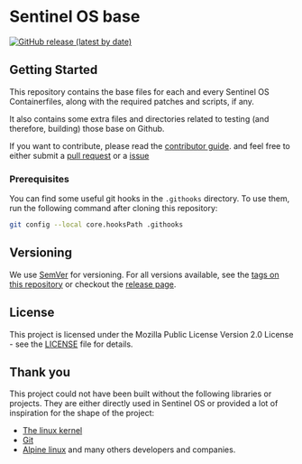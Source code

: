# Sentinel OS base

[![GitHub release (latest by date)](https://img.shields.io/github/v/release/sentinelos/base)](https://github.com/sentinelos/base/releases)

## Getting Started

This repository contains the base files for each and every
Sentinel OS Containerfiles, along with the required patches and scripts,
if any.

It also contains some extra files and directories related to testing
(and therefore, building) those base on Github.

If you want to contribute, please read the
[contributor guide](CONTRIBUTING.md).
and feel free to either submit a [pull request](https://github.com/sentinelos/base/pulls) or a [issue](https://github.com/sentinelos/base/issues)

### Prerequisites

You can find some useful git hooks in the `.githooks` directory.
To use them, run the following command after cloning this repository:

```sh
git config --local core.hooksPath .githooks
```

## Versioning

We use [SemVer](http://semver.org/) for versioning. For all versions available, see the [tags on this repository](https://github.com/sentinelos/base/tags) or checkout the [release page](https://github.com/sentinelos/base/releases).

## License

This project is licensed under the Mozilla Public License Version 2.0 License - see the [LICENSE](LICENSE) file for details.

## Thank you

This project could not have been built without the following libraries or projects. They are either directly used in Sentinel OS or provided a lot of inspiration for the shape of the project:

- [The linux kernel](https://www.kernel.org/)
- [Git](https://git-scm.com/)
- [Alpine linux](https://www.alpinelinux.org/) and many others developers and companies.

